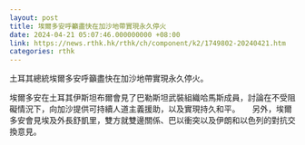 ```yaml
---
layout: post
title: 埃爾多安呼籲盡快在加沙地帶實現永久停火
date: 2024-04-21 05:07:46.000000000 +08:00
link: https://news.rthk.hk/rthk/ch/component/k2/1749802-20240421.htm
categories: rthk
---
```


土耳其總統埃爾多安呼籲盡快在加沙地帶實現永久停火。

埃爾多安在土耳其伊斯坦布爾會見了巴勒斯坦武裝組織哈馬斯成員，討論在不受阻礙情況下，向加沙提供可持續人道主義援助，以及實現持久和平。
　
另外，埃爾多安會見埃及外長舒凱里，雙方就雙邊關係、巴以衝突以及伊朗和以色列的對抗交換意見。
